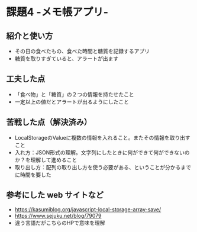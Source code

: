 # 課題4 -メモ帳アプリ-

## 紹介と使い方
  - その日の食べたもの、食べた時間と糖質を記録するアプリ
  - 糖質を取りすぎていると、アラートが出ます

## 工夫した点
  - 「食べ物」と「糖質」の２つの情報を持たせたこと
  - 一定以上の値だとアラートが出るようにしたこと

## 苦戦した点（解決済み）
  - LocalStorageのValueに複数の情報を入れること。またその情報を取り出すこと
  - 入れ方：JSON形式の理解。文字列にしたときに何ができて何ができないのか？を理解して進めること
  - 取り出し方：配列の取り出し方を使う必要がある、ということが分かるまでに時間を要した

## 参考にした web サイトなど
  - https://kasumiblog.org/javascript-local-storage-array-save/
  - https://www.sejuku.net/blog/79079
  - 違う言語だがこちらのHPで意味を理解

